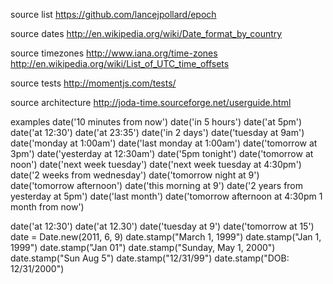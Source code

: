 
source list
  https://github.com/lancejpollard/epoch

source dates
  http://en.wikipedia.org/wiki/Date_format_by_country

source timezones
  http://www.iana.org/time-zones
  http://en.wikipedia.org/wiki/List_of_UTC_time_offsets

source tests
  http://momentjs.com/tests/

source architecture
  http://joda-time.sourceforge.net/userguide.html

examples
  date('10 minutes from now')
  date('in 5 hours')
  date('at 5pm')
  date('at 12:30')
  date('at 23:35')
  date('in 2 days')
  date('tuesday at 9am')
  date('monday at 1:00am')
  date('last monday at 1:00am')
  date('tomorrow at 3pm')
  date('yesterday at 12:30am')
  date('5pm tonight')
  date('tomorrow at noon')
  date('next week tuesday')
  date('next week tuesday at 4:30pm')
  date('2 weeks from wednesday')
  date('tomorrow night at 9')
  date('tomorrow afternoon')
  date('this morning at 9')
  date('2 years from yesterday at 5pm')
  date('last month')
  date('tomorrow afternoon at 4:30pm 1 month from now')

  date('at 12:30')
  date('at 12.30')
  date('tuesday at 9')
  date('tomorrow at 15')
  date = Date.new(2011, 6, 9)
  date.stamp("March 1, 1999")
  date.stamp("Jan 1, 1999")
  date.stamp("Jan 01")
  date.stamp("Sunday, May 1, 2000")
  date.stamp("Sun Aug 5")
  date.stamp("12/31/99")
  date.stamp("DOB: 12/31/2000")

